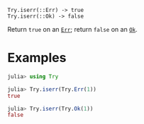     Try.iserr(::Err) -> true
    Try.iserr(::Ok) -> false

Return `true` on an [`Err`](@ref); return `false` on an [`Ok`](@ref).

# Examples
```julia
julia> using Try

julia> Try.iserr(Try.Err(1))
true

julia> Try.iserr(Try.Ok(1))
false
```
